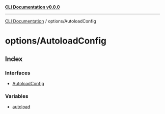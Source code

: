 [**CLI Documentation v0.0.0**](../../README.md)

***

[CLI Documentation](../../modules.md) / options/AutoloadConfig

# options/AutoloadConfig

## Index

### Interfaces

- [AutoloadConfig](interfaces/AutoloadConfig.md)

### Variables

- [autoload](variables/autoload.md)
